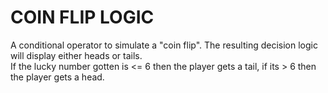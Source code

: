 # COIN FLIP LOGIC
A conditional operator to simulate a "coin flip". The resulting decision logic will display either heads or tails.
<br>
If the lucky number gotten is <= 6 then the player gets a tail, if its > 6 then the player gets a head.